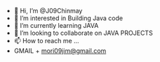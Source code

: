 - 👋 Hi, I’m @J09Chinmay
- 👀 I’m interested in Building Java code
- 🌱 I’m currently learning JAVA
- 💞️ I’m looking to collaborate on JAVA PROJECTS
- 📫 How to reach me ...
- GMAIL + mori09jim@gmail.com 


